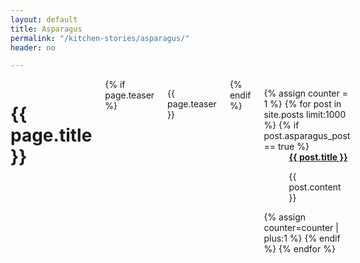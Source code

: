 ```yaml
---
layout: default
title: Asparagus
permalink: "/kitchen-stories/asparagus/"
header: no

---
```


<div id="blog-index" class="row">
	<div class="small-12 columns t30">
		<h1>{{ page.title }}</h1>
		{% if page.teaser %}
			<p class="teaser">{{ page.teaser }}</p>
		{% endif %}
		<dl class="accordion" data-accordion>
			{% assign counter = 1 %}
			{% for post in site.posts limit:1000 %}
				{% if post.asparagus_post == true %}
					<dd class="accordion-navigation">
						<a href="#panel{{ counter }}"><span class="iconfont"></span><strong>{{ post.title }}</strong></a>
						<div id="panel{{ counter }}" class="content">
           					<p>{{ post.content }}</p>
						</div>
					</dd>
				{% assign counter=counter | plus:1 %}
				{% endif %}
			{% endfor %}
		</dl>
	</div><!-- /.small-12.columns -->
</div><!-- /.row -->



 